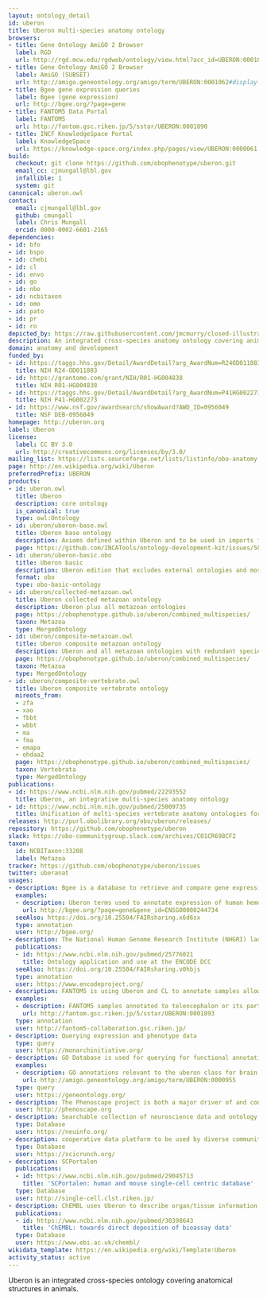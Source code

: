 ```yaml
---
layout: ontology_detail
id: uberon
title: Uberon multi-species anatomy ontology
browsers:
- title: Gene Ontology AmiGO 2 Browser
  label: RGD
  url: http://rgd.mcw.edu/rgdweb/ontology/view.html?acc_id=UBERON:0001062
- title: Gene Ontology AmiGO 2 Browser
  label: AmiGO (SUBSET)
  url: http://amigo.geneontology.org/amigo/term/UBERON:0001062#display-lineage-tab
- title: Bgee gene expression queries
  label: Bgee (gene expression)
  url: http://bgee.org/?page=gene
- title: FANTOM5 Data Portal
  label: FANTOM5
  url: http://fantom.gsc.riken.jp/5/sstar/UBERON:0001890
- title: INCF KnowledgeSpace Portal
  label: KnowledgeSpace
  url: https://knowledge-space.org/index.php/pages/view/UBERON:0000061
build:
  checkout: git clone https://github.com/obophenotype/uberon.git
  email_cc: cjmungall@lbl.gov
  infallible: 1
  system: git
canonical: uberon.owl
contact:
  email: cjmungall@lbl.gov
  github: cmungall
  label: Chris Mungall
  orcid: 0000-0002-6601-2165
dependencies:
- id: bfo
- id: bspo
- id: chebi
- id: cl
- id: envo
- id: go
- id: nbo
- id: ncbitaxon
- id: omo
- id: pato
- id: pr
- id: ro
depicted_by: https://raw.githubusercontent.com/jmcmurry/closed-illustrations/master/logos/uberon-logos/uberon_logo_black-banner.png
description: An integrated cross-species anatomy ontology covering animals and bridging multiple species-specific ontologies
domain: anatomy and development
funded_by:
- id: https://taggs.hhs.gov/Detail/AwardDetail?arg_AwardNum=R24OD011883&arg_ProgOfficeCode=205
  title: NIH R24-OD011883
- id: https://grantome.com/grant/NIH/R01-HG004838
  title: NIH R01-HG004838
- id: https://taggs.hhs.gov/Detail/AwardDetail?arg_AwardNum=P41HG002273&arg_ProgOfficeCode=55
  title: NIH P41-HG002273
- id: https://www.nsf.gov/awardsearch/showAward?AWD_ID=0956049
  title: NSF DEB-0956049
homepage: http://uberon.org
label: Uberon
license:
  label: CC BY 3.0
  url: http://creativecommons.org/licenses/by/3.0/
mailing_list: https://lists.sourceforge.net/lists/listinfo/obo-anatomy
page: http://en.wikipedia.org/wiki/Uberon
preferredPrefix: UBERON
products:
- id: uberon.owl
  title: Uberon
  description: core ontology
  is_canonical: true
  type: owl:Ontology
- id: uberon/uberon-base.owl
  title: Uberon base ontology
  description: Axioms defined within Uberon and to be used in imports for other ontologies
  page: https://github.com/INCATools/ontology-development-kit/issues/50
- id: uberon/uberon-basic.obo
  title: Uberon basic
  description: Uberon edition that excludes external ontologies and most relations
  format: obo
  type: obo-basic-ontology
- id: uberon/collected-metazoan.owl
  title: Uberon collected metazoan ontology
  description: Uberon plus all metazoan ontologies
  page: https://obophenotype.github.io/uberon/combined_multispecies/
  taxon: Metazoa
  type: MergedOntology
- id: uberon/composite-metazoan.owl
  title: Uberon composite metazoan ontology
  description: Uberon and all metazoan ontologies with redundant species-specific terms removed
  page: https://obophenotype.github.io/uberon/combined_multispecies/
  taxon: Metazoa
  type: MergedOntology
- id: uberon/composite-vertebrate.owl
  title: Uberon composite vertebrate ontology
  mireots_from:
  - zfa
  - xao
  - fbbt
  - wbbt
  - ma
  - fma
  - emapa
  - ehdaa2
  page: https://obophenotype.github.io/uberon/combined_multispecies/
  taxon: Vertebrata
  type: MergedOntology
publications:
- id: https://www.ncbi.nlm.nih.gov/pubmed/22293552
  title: Uberon, an integrative multi-species anatomy ontology
- id: https://www.ncbi.nlm.nih.gov/pubmed/25009735
  title: Unification of multi-species vertebrate anatomy ontologies for comparative biology in Uberon
releases: http://purl.obolibrary.org/obo/uberon/releases/
repository: https://github.com/obophenotype/uberon
slack: https://obo-communitygroup.slack.com/archives/C01CR698CF2
taxon:
  id: NCBITaxon:33208
  label: Metazoa
tracker: https://github.com/obophenotype/uberon/issues
twitter: uberanat
usages:
- description: Bgee is a database to retrieve and compare gene expression patterns between animal species. Bgee in using Uberon to annotate the site of expression, and Bgee curators one the major contributors to the ontology.
  examples:
  - description: Uberon terms used to annotate expression of human hemoglobin subunit beta
    url: http://bgee.org/?page=gene&gene_id=ENSG00000244734
  seeAlso: https://doi.org/10.25504/FAIRsharing.x6d6sx
  type: annotation
  user: http://bgee.org/
- description: The National Human Genome Research Institute (NHGRI) launched a public research consortium named ENCODE, the Encyclopedia Of DNA Elements, in September 2003, to carry out a project to identify all functional elements in the human genome sequence. The ENCODE DCC users Uberon to annotate samples
  publications:
  - id: https://www.ncbi.nlm.nih.gov/pubmed/25776021
    title: Ontology application and use at the ENCODE DCC
  seeAlso: https://doi.org/10.25504/FAIRsharing.v0hbjs
  type: annotation
  user: https://www.encodeproject.org/
- description: FANTOM5 is using Uberon and CL to annotate samples allowing for transcriptome analyses with cell-type and tissue-level specificity.
  examples:
  - description: FANTOM5 samples annotated to telencephalon or its parts
    url: http://fantom.gsc.riken.jp/5/sstar/UBERON:0001893
  type: annotation
  user: http://fantom5-collaboration.gsc.riken.jp/
- description: Querying expression and phenotype data
  type: query
  user: https://monarchinitiative.org/
- description: GO Database is used for querying for functional annotations relevant to a tissue
  examples:
  - description: GO annotations relevant to the uberon class for brain
    url: http://amigo.geneontology.org/amigo/term/UBERON:0000955
  type: query
  user: https://geneontology.org/
- description: The Phenoscape project is both a major driver of and contributor to Uberon, contibuting thousands of terms. The teleost (bony fishes) component of Uberon was derived from the Teleost Anatomy Ontology, developed by the Phenoscape group. Most of the high level design of the skeletal system comes from the Vertebrate Skeletal Anatomy Ontology (VSAO), also created by the Phenoscape group. Phenoscape curators continue to extend the ontology, covering a wide variety of tetrapod structures, with an emphasis on the appendicular system.
  user: http://phenoscape.org
- description: Searchable collection of neuroscience data and ontology for neuroscience
  type: Database
  user: https://neuinfo.org/
- description: cooperative data platform to be used by diverse communities in making data more FAIR.
  type: Database
  user: https://scicrunch.org/
- description: SCPortalen
  publications:
  - id: https://www.ncbi.nlm.nih.gov/pubmed/29045713
    title: 'SCPortalen: human and mouse single-cell centric database'
  type: Database
  user: http://single-cell.clst.riken.jp/
- description: ChEMBL uses Uberon to describe organ/tissue information in assays
  publications:
  - id: https://www.ncbi.nlm.nih.gov/pubmed/30398643
    title: 'ChEMBL: towards direct deposition of bioassay data'
  type: Database
  user: https://www.ebi.ac.uk/chembl/
wikidata_template: https://en.wikipedia.org/wiki/Template:Uberon
activity_status: active
---
```


Uberon is an integrated cross-species ontology covering anatomical structures in animals.

